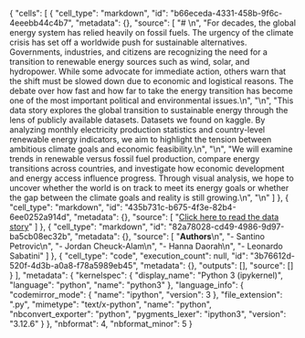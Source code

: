 {
 "cells": [
  {
   "cell_type": "markdown",
   "id": "b66eceda-4331-458b-9f6c-4eeebb44c4b7",
   "metadata": {},
   "source": [
    "# \n",
    "For decades, the global energy system has relied heavily on fossil fuels. The urgency of the climate crisis has set off a worldwide push for sustainable alternatives. Governments, industries, and citizens are recognizing the need for a transition to renewable energy sources such as wind, solar, and hydropower. While some advocate for immediate action, others warn that the shift must be slowed down due to economic and logistical reasons. The debate over how fast and how far to take the energy transition has become one of the most important political and environmental issues.\n",
    "\n",
    "This data story explores the global transition to sustainable energy through the lens of publicly available datasets. Datasets we found on kaggle. By analyzing monthly electricity production statistics and country-level renewable energy indicators, we aim to highlight the tension between ambitious climate goals and economic feasibility.\n",
    "\n",
    "We will examine trends in renewable versus fossil fuel production, compare energy transitions across countries, and investigate how economic development and energy access influence progress. Through visual analysis, we hope to uncover whether the world is on track to meet its energy goals or whether the gap between the climate goals and reality is still growing.\n",
    "\n"
   ]
  },
  {
   "cell_type": "markdown",
   "id": "435b731c-b675-4f3e-82b4-6ee0252a914d",
   "metadata": {},
   "source": [
    "[Click here to read the data story](data_story.ipynb)"
   ]
  },
  {
   "cell_type": "markdown",
   "id": "82a78028-cd49-4986-9d97-ba5cb08ec32b",
   "metadata": {},
   "source": [
    "**Authors**\n",
    "- Santino Petrovic\n",
    "- Jordan Cheuck-Alam\n",
    "- Hanna Daorah\n",
    "- Leonardo Sabatini"
   ]
  },
  {
   "cell_type": "code",
   "execution_count": null,
   "id": "3b76612d-520f-4d3b-a0a8-f78a5989eb45",
   "metadata": {},
   "outputs": [],
   "source": []
  }
 ],
 "metadata": {
  "kernelspec": {
   "display_name": "Python 3 (ipykernel)",
   "language": "python",
   "name": "python3"
  },
  "language_info": {
   "codemirror_mode": {
    "name": "ipython",
    "version": 3
   },
   "file_extension": ".py",
   "mimetype": "text/x-python",
   "name": "python",
   "nbconvert_exporter": "python",
   "pygments_lexer": "ipython3",
   "version": "3.12.6"
  }
 },
 "nbformat": 4,
 "nbformat_minor": 5
}
